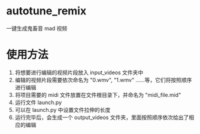 # autotune_remix
一键生成鬼畜音 mad 视频

# 使用方法
1. 将想要进行编辑的视频片段放入 input_videos 文件夹中
2. 编辑的视频片段需要依次命名为 "0.wmv", "1.wmv" ......等，它们将按照顺序进行编辑
3. 将项目需要的 midi 文件放置在文件根目录下，并命名为 "midi_file.mid"
4. 运行文件 launch.py 
5. 可以在 launch.py 中设置文件拉伸的长度
6. 运行完毕后，会生成一个 output_videos 文件夹，里面按照顺序依次给出了相应的编辑
